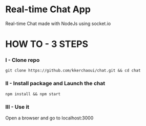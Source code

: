 # Real-time Chat App
Real-time Chat made with NodeJs using socket.io

# HOW TO - 3 STEPS 

### I - Clone repo
```
git clone https://github.com/kkerchaoui/chat.git && cd chat
```

### II - Install package and Launch the chat
```
npm install && npm start
```
### III - Use it

Open a browser and go to localhost:3000
